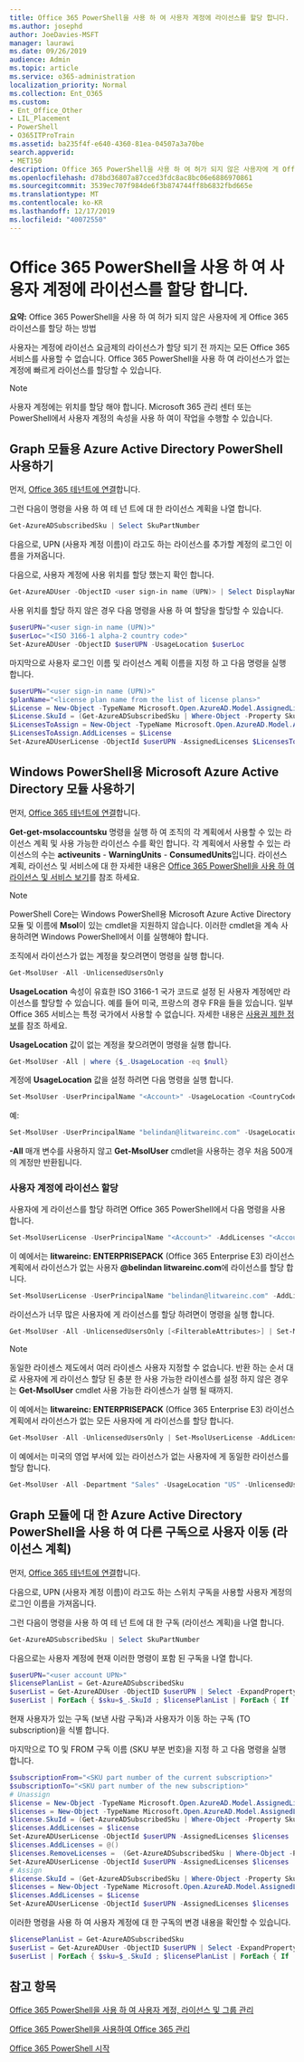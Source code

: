 ```yaml
---
title: Office 365 PowerShell을 사용 하 여 사용자 계정에 라이선스를 할당 합니다.
ms.author: josephd
author: JoeDavies-MSFT
manager: laurawi
ms.date: 09/26/2019
audience: Admin
ms.topic: article
ms.service: o365-administration
localization_priority: Normal
ms.collection: Ent_O365
ms.custom:
- Ent_Office_Other
- LIL_Placement
- PowerShell
- O365ITProTrain
ms.assetid: ba235f4f-e640-4360-81ea-04507a3a70be
search.appverid:
- MET150
description: Office 365 PowerShell을 사용 하 여 허가 되지 않은 사용자에 게 Office 365 라이선스를 할당 하는 방법
ms.openlocfilehash: d78bd36807a87cced3fdc8ac8bc06e6886970861
ms.sourcegitcommit: 3539ec707f984de6f3b874744ff8b6832fbd665e
ms.translationtype: MT
ms.contentlocale: ko-KR
ms.lasthandoff: 12/17/2019
ms.locfileid: "40072550"
---
```

# <a name="assign-licenses-to-user-accounts-with-office-365-powershell"></a>Office 365 PowerShell을 사용 하 여 사용자 계정에 라이선스를 할당 합니다.

**요약:**  Office 365 PowerShell을 사용 하 여 허가 되지 않은 사용자에 게 Office 365 라이선스를 할당 하는 방법
  
사용자는 계정에 라이선스 요금제의 라이선스가 할당 되기 전 까지는 모든 Office 365 서비스를 사용할 수 없습니다. Office 365 PowerShell을 사용 하 여 라이선스가 없는 계정에 빠르게 라이선스를 할당할 수 있습니다. 

>[!Note]
>사용자 계정에는 위치를 할당 해야 합니다. Microsoft 365 관리 센터 또는 PowerShell에서 사용자 계정의 속성을 사용 하 여이 작업을 수행할 수 있습니다.
>

## <a name="use-the-azure-active-directory-powershell-for-graph-module"></a>Graph 모듈용 Azure Active Directory PowerShell 사용하기

먼저, [Office 365 테넌트에 연결](connect-to-office-365-powershell.md#connect-with-the-azure-active-directory-powershell-for-graph-module)합니다.
  

그런 다음이 명령을 사용 하 여 테 넌 트에 대 한 라이선스 계획을 나열 합니다.

```powershell
Get-AzureADSubscribedSku | Select SkuPartNumber
```

다음으로, UPN (사용자 계정 이름)이 라고도 하는 라이선스를 추가할 계정의 로그인 이름을 가져옵니다.

다음으로, 사용자 계정에 사용 위치를 할당 했는지 확인 합니다.

```powershell
Get-AzureADUser -ObjectID <user sign-in name (UPN)> | Select DisplayName, UsageLocation
```

사용 위치를 할당 하지 않은 경우 다음 명령을 사용 하 여 할당을 할당할 수 있습니다.

```powershell
$userUPN="<user sign-in name (UPN)>"
$userLoc="<ISO 3166-1 alpha-2 country code>"
Set-AzureADUser -ObjectID $userUPN -UsageLocation $userLoc
```

마지막으로 사용자 로그인 이름 및 라이선스 계획 이름을 지정 하 고 다음 명령을 실행 합니다.

```powershell
$userUPN="<user sign-in name (UPN)>"
$planName="<license plan name from the list of license plans>"
$License = New-Object -TypeName Microsoft.Open.AzureAD.Model.AssignedLicense
$License.SkuId = (Get-AzureADSubscribedSku | Where-Object -Property SkuPartNumber -Value $planName -EQ).SkuID
$LicensesToAssign = New-Object -TypeName Microsoft.Open.AzureAD.Model.AssignedLicenses
$LicensesToAssign.AddLicenses = $License
Set-AzureADUserLicense -ObjectId $userUPN -AssignedLicenses $LicensesToAssign
```

## <a name="use-the-microsoft-azure-active-directory-module-for-windows-powershell"></a>Windows PowerShell용 Microsoft Azure Active Directory 모듈 사용하기

먼저, [Office 365 테넌트에 연결](connect-to-office-365-powershell.md#connect-with-the-microsoft-azure-active-directory-module-for-windows-powershell)합니다.

**Get-get-msolaccountsku** 명령을 실행 하 여 조직의 각 계획에서 사용할 수 있는 라이선스 계획 및 사용 가능한 라이선스 수를 확인 합니다. 각 계획에서 사용할 수 있는 라이선스의 수는 **activeunits** - **WarningUnits** - **ConsumedUnits**입니다. 라이선스 계획, 라이선스 및 서비스에 대 한 자세한 내용은 [Office 365 PowerShell을 사용 하 여 라이선스 및 서비스 보기](view-licenses-and-services-with-office-365-powershell.md)를 참조 하세요.

>[!Note]
>PowerShell Core는 Windows PowerShell용 Microsoft Azure Active Directory 모듈 및 이름에 **Msol**이 있는 cmdlet을 지원하지 않습니다. 이러한 cmdlet을 계속 사용하려면 Windows PowerShell에서 이를 실행해야 합니다.
>

조직에서 라이선스가 없는 계정을 찾으려면이 명령을 실행 합니다.

```powershell
Get-MsolUser -All -UnlicensedUsersOnly
```

**UsageLocation** 속성이 유효한 ISO 3166-1 국가 코드로 설정 된 사용자 계정에만 라이선스를 할당할 수 있습니다. 예를 들어 미국, 프랑스의 경우 FR을 들을 있습니다. 일부 Office 365 서비스는 특정 국가에서 사용할 수 없습니다. 자세한 내용은 [사용권 제한 정보](https://go.microsoft.com/fwlink/p/?LinkId=691730)를 참조 하세요.
    
**UsageLocation** 값이 없는 계정을 찾으려면이 명령을 실행 합니다.

```powershell
Get-MsolUser -All | where {$_.UsageLocation -eq $null}
```

계정에 **UsageLocation** 값을 설정 하려면 다음 명령을 실행 합니다.

```powershell
Set-MsolUser -UserPrincipalName "<Account>" -UsageLocation <CountryCode>
```

예:

```powershell
Set-MsolUser -UserPrincipalName "belindan@litwareinc.com" -UsageLocation US
```
    
**-All** 매개 변수를 사용하지 않고 **Get-MsolUser** cmdlet을 사용하는 경우 처음 500개의 계정만 반환됩니다.

### <a name="assigning-licenses-to-user-accounts"></a>사용자 계정에 라이선스 할당
    
사용자에 게 라이선스를 할당 하려면 Office 365 PowerShell에서 다음 명령을 사용 합니다.
  
```powershell
Set-MsolUserLicense -UserPrincipalName "<Account>" -AddLicenses "<AccountSkuId>"
```

이 예에서는 **litwareinc: ENTERPRISEPACK** (Office 365 Enterprise E3) 라이선스 계획에서 라이선스가 없는 사용자 **\@belindan litwareinc.com**에 라이선스를 할당 합니다.
  
```powershell
Set-MsolUserLicense -UserPrincipalName "belindan@litwareinc.com" -AddLicenses "litwareinc:ENTERPRISEPACK"
```

라이선스가 너무 많은 사용자에 게 라이선스를 할당 하려면이 명령을 실행 합니다.
  
```powershell
Get-MsolUser -All -UnlicensedUsersOnly [<FilterableAttributes>] | Set-MsolUserLicense -AddLicenses "<AccountSkuId>"
```
  
>[!Note]
>동일한 라이센스 제도에서 여러 라이센스 사용자 지정할 수 없습니다. 반환 하는 순서 대로 사용자에 게 라이선스 할당 된 충분 한 사용 가능한 라이센스를 설정 하지 않은 경우는 **Get-MsolUser** cmdlet 사용 가능한 라이센스가 실행 될 때까지.
>

이 예에서는 **litwareinc: ENTERPRISEPACK** (Office 365 Enterprise E3) 라이선스 계획에서 라이선스가 없는 모든 사용자에 게 라이선스를 할당 합니다.
  
```powershell
Get-MsolUser -All -UnlicensedUsersOnly | Set-MsolUserLicense -AddLicenses "litwareinc:ENTERPRISEPACK"
```

이 예에서는 미국의 영업 부서에 있는 라이선스가 없는 사용자에 게 동일한 라이선스를 할당 합니다.
  
```powershell
Get-MsolUser -All -Department "Sales" -UsageLocation "US" -UnlicensedUsersOnly | Set-MsolUserLicense -AddLicenses "litwareinc:ENTERPRISEPACK"
```
  
## <a name="move-a-user-to-a-different-subscription-license-plan-with-the-azure-active-directory-powershell-for-graph-module"></a>Graph 모듈에 대 한 Azure Active Directory PowerShell을 사용 하 여 다른 구독으로 사용자 이동 (라이선스 계획)

먼저, [Office 365 테넌트에 연결](connect-to-office-365-powershell.md#connect-with-the-azure-active-directory-powershell-for-graph-module)합니다.
  
다음으로, UPN (사용자 계정 이름)이 라고도 하는 스위치 구독을 사용할 사용자 계정의 로그인 이름을 가져옵니다.

그런 다음이 명령을 사용 하 여 테 넌 트에 대 한 구독 (라이선스 계획)을 나열 합니다.

```powershell
Get-AzureADSubscribedSku | Select SkuPartNumber
```

다음으로는 사용자 계정에 현재 이러한 명령이 포함 된 구독을 나열 합니다.

```powershell
$userUPN="<user account UPN>"
$licensePlanList = Get-AzureADSubscribedSku
$userList = Get-AzureADUser -ObjectID $userUPN | Select -ExpandProperty AssignedLicenses | Select SkuID 
$userList | ForEach { $sku=$_.SkuId ; $licensePlanList | ForEach { If ( $sku -eq $_.ObjectId.substring($_.ObjectId.length - 36, 36) ) { Write-Host $_.SkuPartNumber } } }
```

현재 사용자가 있는 구독 (보낸 사람 구독)과 사용자가 이동 하는 구독 (TO subscription)을 식별 합니다.

마지막으로 TO 및 FROM 구독 이름 (SKU 부분 번호)을 지정 하 고 다음 명령을 실행 합니다.

```powershell
$subscriptionFrom="<SKU part number of the current subscription>"
$subscriptionTo="<SKU part number of the new subscription>"
# Unassign
$license = New-Object -TypeName Microsoft.Open.AzureAD.Model.AssignedLicense
$licenses = New-Object -TypeName Microsoft.Open.AzureAD.Model.AssignedLicenses
$license.SkuId = (Get-AzureADSubscribedSku | Where-Object -Property SkuPartNumber -Value $subscriptionFrom -EQ).SkuID
$licenses.AddLicenses = $license
Set-AzureADUserLicense -ObjectId $userUPN -AssignedLicenses $licenses
$licenses.AddLicenses = @()
$licenses.RemoveLicenses =  (Get-AzureADSubscribedSku | Where-Object -Property SkuPartNumber -Value $subscriptionFrom -EQ).SkuID
Set-AzureADUserLicense -ObjectId $userUPN -AssignedLicenses $licenses
# Assign
$license.SkuId = (Get-AzureADSubscribedSku | Where-Object -Property SkuPartNumber -Value $subscriptionTo -EQ).SkuID
$licenses = New-Object -TypeName Microsoft.Open.AzureAD.Model.AssignedLicenses
$licenses.AddLicenses = $License
Set-AzureADUserLicense -ObjectId $userUPN -AssignedLicenses $licenses
```

이러한 명령을 사용 하 여 사용자 계정에 대 한 구독의 변경 내용을 확인할 수 있습니다.

```powershell
$licensePlanList = Get-AzureADSubscribedSku
$userList = Get-AzureADUser -ObjectID $userUPN | Select -ExpandProperty AssignedLicenses | Select SkuID 
$userList | ForEach { $sku=$_.SkuId ; $licensePlanList | ForEach { If ( $sku -eq $_.ObjectId.substring($_.ObjectId.length - 36, 36) ) { Write-Host $_.SkuPartNumber } } }
```

## <a name="see-also"></a>참고 항목

[Office 365 PowerShell을 사용 하 여 사용자 계정, 라이선스 및 그룹 관리](manage-user-accounts-and-licenses-with-office-365-powershell.md)
  
[Office 365 PowerShell을 사용하여 Office 365 관리](manage-office-365-with-office-365-powershell.md)
  
[Office 365 PowerShell 시작](getting-started-with-office-365-powershell.md)
